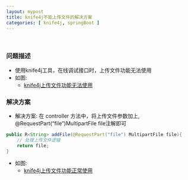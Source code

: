 ```yaml
---
layout: mypost
title: knife4j不能上传文件的解决方案
categories: [ knife4j, springBoot ]
---
```


<br>

### 问题描述

- 使用knife4j工具，在线调试接口时，上传文件功能无法使用
- 如图:
    - [knife4j上传文件功能无法使用](img.png)

### 解决方案

- 解决方案: 在 controller 方法中，将上传文件参数加上, @RequestPart(“file”)MultipartFile file注解即可

```java
public R<String> addFile(@RequestPart("file") MultipartFile file){
    // 处理上传文件逻辑
    return file;
} 
```

- 如图:
    - [knife4j上传文件功能正常使用](img_1.png)

